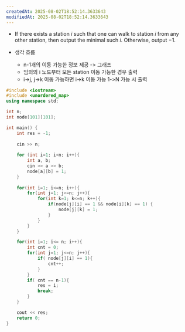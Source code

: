 ```yaml
---
createdAt: 2025-08-02T18:52:14.3633643
modifiedAt: 2025-08-02T18:52:14.3633643
---
```

- If there exists a station $i$ such that one can walk to station $i$ from any other station, then output the minimal such $i$. Otherwise, output −1.

- 생각 흐름
	- n-1개의 이동 가능한 정보 제공 -> 그래프 
	- 임의의 i 노드부터  모든 station 이동 가능한 경우 출력
	- i->j, j->k 이동 가능하면 i->k 이동 가능 1->N 가능 시 출력 


``` c++
#include <iostream>
#include <unordered_map>
using namespace std;

int n;
int node[101][101];

int main() {
	int res = -1;
	
	cin >> n;
	
	for (int i=1; i<n; i++){
		int a, b;
		cin >> a >> b;
		node[a][b] = 1;
	}	
	
	for(int i=1; i<=n; i++){
		for(int j=1; j<=n; j++){
			for(int k=1; k<=n; k++){
				if(node[j][i] == 1 && node[i][k] == 1) {
					node[j][k] = 1; 
				}
			}
		}
	}

	for(int i=1; i<= n; i++){
		int cnt = 0;
		for(int j=1; j<=n; j++){
			if( node[j][i] == 1){
				cnt++;
			}
		}
		if( cnt == n-1){
			res = i;
			break;
		}
	}

	cout << res;
	return 0;
}
```
